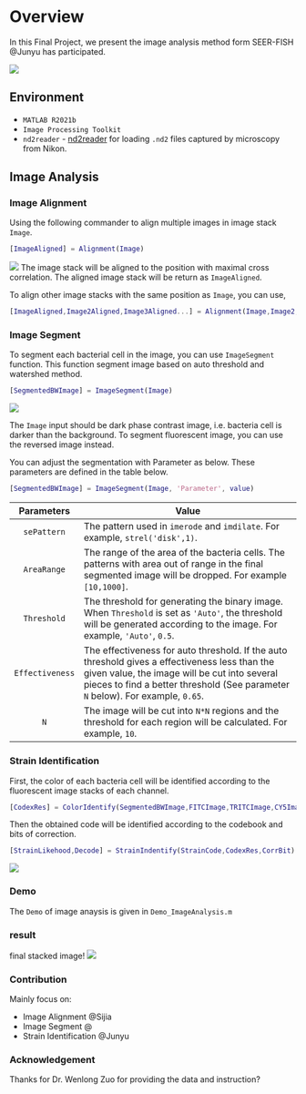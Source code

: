 # Overview
In this Final Project, we present the image analysis method form SEER-FISH @Junyu has participated.

![](Resource/Overview.png)
## Environment
- `MATLAB R2021b`
- `Image Processing Toolkit`
- `nd2reader` - [nd2reader](https://github.com/JacobZuo/nd2reader) for loading ```.nd2``` files captured by microscopy from Nikon.

## Image Analysis

### Image Alignment

Using the following commander to align multiple images in image stack ```Image```.

```matlab
[ImageAligned] = Alignment(Image)
```
![](Resource/Alignment.png)
The image stack will be aligned to the position with maximal cross correlation. The aligned image stack will be return as ```ImageAligned```.

To align other image stacks with the same position as ```Image```, you can use,
```matlab
[ImageAligned,Image2Aligned,Image3Aligned...] = Alignment(Image,Image2,Image3,..)
```

### Image Segment

To segment each bacterial cell in the image, you can use ```ImageSegment``` function. This function segment image based on auto threshold and watershed method. 

```matlab
[SegmentedBWImage] = ImageSegment(Image)
```

![](./Resource/Segmentation.jpg)



The ```Image``` input should be dark phase contrast image, i.e. bacteria cell is darker than the background. To segment fluorescent image, you can use the reversed image instead.

You can adjust the segmentation with Parameter as below. These parameters are defined in the table below.

```matlab
[SegmentedBWImage] = ImageSegment(Image, 'Parameter', value)
```

|      Parameters      	| Value                                                                                                                                    	|
|:--------------------:	|------------------------------------------------------------------------------------------------------------------------------------------	|
|     ```sePattern```     	| The pattern used in ```imerode``` and ```imdilate```. For example, ```strel('disk',1)```.                                                   	|
|     ```AreaRange```     	| The range of the area of the bacteria cells. The patterns with area out of range in the final segmented image will be dropped. For example ```[10,1000]```.                                                    	|
|     ```Threshold```     	| The threshold for generating the binary image. When ```Threshold``` is set as ```'Auto'```, the threshold will be generated according to the image. For example, ```'Auto'```, ```0.5```.                                                   	|
|     ```Effectiveness```     	| The effectiveness for auto threshold. If the auto threshold gives a effectiveness less than the given value, the image will be cut into several pieces to find a better threshold (See parameter ```N``` below). For example, ```0.65```.                                                   	|
|     ```N```     	| The image will be cut into ```N*N``` regions and the threshold for each region will be calculated. For example, ```10```.  

### Strain Identification

First, the color of each bacteria cell will be identified according to the fluorescent image stacks of each channel.

```matlab
[CodexRes] = ColorIdentify(SegmentedBWImage,FITCImage,TRITCImage,CY5Image,Index)
```

Then the obtained code will be identified according to the codebook and bits of correction.

```matlab
[StrainLikehood,Decode] = StrainIndentify(StrainCode,CodexRes,CorrBit)
```
![](Resource/PA_strain12.jpg)

### Demo

The ```Demo``` of image anaysis is given in ```Demo_ImageAnalysis.m```
### result
final stacked image!
![](Resource/Final_result.jpg)


### Contribution
Mainly focus on:
- Image Alignment @Sijia
- Image Segment @
- Strain Identification @Junyu
### Acknowledgement
Thanks for Dr. Wenlong Zuo for providing the data and instruction?